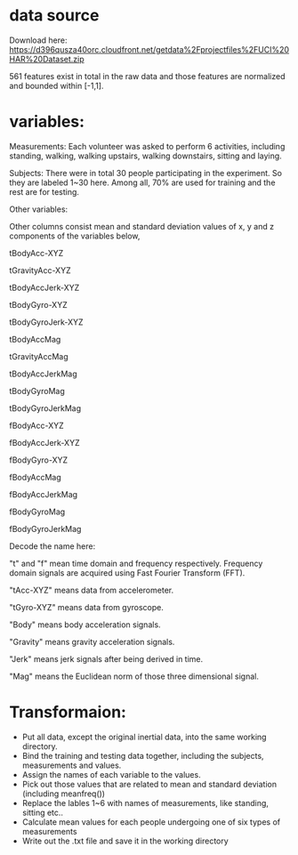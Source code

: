 # data source

Download here: 
https://d396qusza40orc.cloudfront.net/getdata%2Fprojectfiles%2FUCI%20HAR%20Dataset.zip 

561 features exist in total in the raw data and those features are normalized and bounded within [-1,1].

# variables:

Measurements: Each volunteer was asked to perform 6 activities, including standing, walking, walking upstairs, walking downstairs, sitting and laying. 

Subjects: There were in total 30 people participating in the experiment. So they are labeled 1~30 here. Among all, 70% are used for training and the rest are for testing.

Other variables:

Other columns consist mean and standard deviation values of x, y and z components of the variables below,

tBodyAcc-XYZ

tGravityAcc-XYZ

tBodyAccJerk-XYZ

tBodyGyro-XYZ

tBodyGyroJerk-XYZ

tBodyAccMag

tGravityAccMag

tBodyAccJerkMag

tBodyGyroMag

tBodyGyroJerkMag

fBodyAcc-XYZ

fBodyAccJerk-XYZ

fBodyGyro-XYZ

fBodyAccMag

fBodyAccJerkMag

fBodyGyroMag

fBodyGyroJerkMag

Decode the name here:

"t" and "f" mean time domain and frequency respectively. Frequency domain signals are acquired using Fast Fourier Transform (FFT).

"tAcc-XYZ" means data from accelerometer. 

"tGyro-XYZ" means data from gyroscope.

"Body" means body acceleration signals.

"Gravity" means gravity acceleration signals.

"Jerk" means jerk signals after being derived in time.

"Mag" means the Euclidean norm of those three dimensional signal.



# Transformaion:

* Put all data, except the original inertial data, into the same working directory. 
* Bind the training and testing data together, including the subjects, measurements and values.
* Assign the names of each variable to the values. 
* Pick out those values that are related to mean and standard deviation (including meanfreq())
* Replace the lables 1~6 with names of measurements, like standing, sitting etc..
* Calculate mean values for each people undergoing one of six types of measurements
* Write out the .txt file and save it in the working directory


